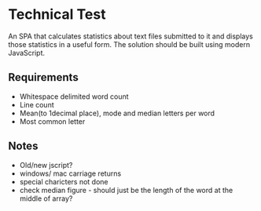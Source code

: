 # Technical Test

An SPA that calculates statistics about text files submitted to it and displays those statistics in a useful form. The solution should be built using modern JavaScript.

## Requirements

- Whitespace delimited word count
- Line count
- Mean(to 1decimal place), mode and median letters per word
- Most common letter

## Notes

- Old/new jscript?
- windows/ mac carriage returns
- special charicters not done
- check median figure - should just be the length of the word at the middle of array?
